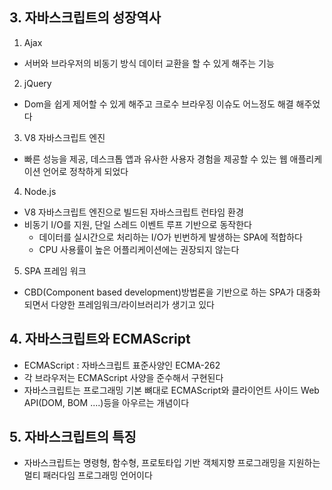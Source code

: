 ## 3. 자바스크립트의 성장역사
1. Ajax
- 서버와 브라우저의 비동기 방식 데이터 교환을 할 수 있게 해주는 기능

2. jQuery
- Dom을 쉽게 제어할 수 있게 해주고 크로수 브라우징 이슈도 어느정도 해결 해주었다

3. V8 자바스크립트 엔진
- 빠른 성능을 제공, 데스크톱 앱과 유사한 사용자 경험을 제공할 수 있는 웹 애플리케이션 언어로 정착하게 되었다

4. Node.js
- V8 자바스크립트 엔진으로 빌드된 자바스크립트 런타임 환경
- 비동기 I/O를 지원, 단일 스레드 이벤트 루프 기반으로 동작한다
    - 데이터를 실시간으로 처리하는 I/O가 빈번하게 발생하는 SPA에 적합하다
    - CPU 사용률이 높은 어플리케이션에는 권장되지 않는다
    
5. SPA 프레임 워크
- CBD(Component based development)방법론을 기반으로 하는 SPA가 대중화 되면서 다양한 프레임워크/라이브러리가 생기고 있다

## 4. 자바스크립트와 ECMAScript
- ECMAScript : 자바스크립트 표준사양인 ECMA-262
- 각 브라우저는 ECMAScript 사양을 준수해서 구현된다
- 자바스크립트는 프로그래밍 기본 뼈대로 ECMAScript와 클라이언트 사이드 Web API(DOM, BOM ....)등을 아우르는 개념이다

## 5. 자바스크립트의 특징
- 자바스크립트는 명령형, 함수형, 프로토타입 기반 객체지향 프로그래밍을 지원하는 멀티 패러다임 프로그래밍 언어이다

